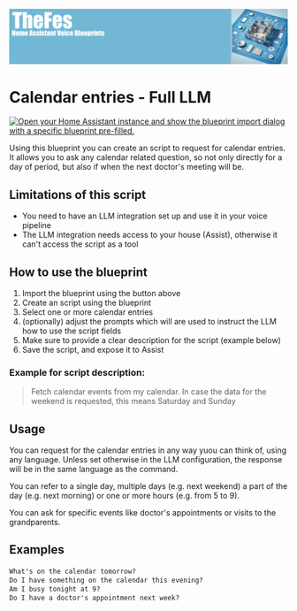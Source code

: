 ![Image](https://github.com/TheFes/ha-blueprints/blob/main/images/header.png?raw=true)

# Calendar entries - Full LLM

[![Open your Home Assistant instance and show the blueprint import dialog with a specific blueprint pre-filled.](https://my.home-assistant.io/badges/blueprint_import.svg)](https://my.home-assistant.io/redirect/blueprint_import/?blueprint_url=https%3A%2F%2Fgithub.com%2FTheFes%2Fha-blueprints%2Fblob%2Fmain%2Fcalendar%2F3_voice_calendar_entries_full_llm.yaml)

Using this blueprint you can create an script to request for calendar entries. It allows you to ask any calendar related question, so not only directly for a day of period, but also if when the next doctor's meeting will be.

## Limitations of this script

* You need to have an LLM integration set up and use it in your voice pipeline
* The LLM integration needs access to your house (Assist), otherwise it can't access the script as a tool

## How to use the blueprint

1. Import the blueprint using the button above
2. Create an script using the blueprint
3. Select one or more calendar entries
4. (optionally) adjust the prompts which will are used to instruct the LLM how to use the script fields
5. Make sure to provide a clear description for the script (example below)
6. Save the script, and expose it to Assist

### Example for script description:

>Fetch calendar events from my calendar. In case the data for the weekend is requested, this means Saturday and Sunday

## Usage

You can request for the calendar entries in any way yuou can think of, using any language. Unless set otherwise in the LLM
configuration, the response will be in the same language as the command.

You can refer to a single day, multiple days (e.g. next weekend) a part of the day (e.g. next morning) or one or more hours
(e.g. from 5 to 9).

You can ask for specific events like doctor's appointments or visits to the grandparents.


## Examples

```
What's on the calendar tomorrow?
Do I have something on the calendar this evening?
Am I busy tonight at 9?
Do I have a doctor's appointment next week?
```


